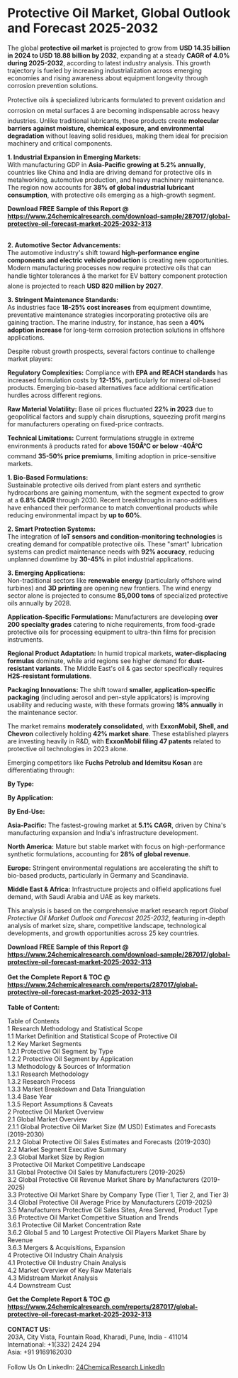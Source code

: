 <h1>Protective Oil Market, Global Outlook and Forecast 2025-2032</h1><p>The global <strong>protective oil market</strong> is projected to grow from <strong>USD 14.35 billion in 2024 to USD 18.88 billion by 2032</strong>, expanding at a steady <strong>CAGR of 4.0% during 2025-2032</strong>, according to latest industry analysis. This growth trajectory is fueled by increasing industrialization across emerging economies and rising awareness about equipment longevity through corrosion prevention solutions.</p><p>Protective oils â specialized lubricants formulated to prevent oxidation and corrosion on metal surfaces â are becoming indispensable across heavy industries. Unlike traditional lubricants, these products create <strong>molecular barriers against moisture, chemical exposure, and environmental degradation</strong> without leaving solid residues, making them ideal for precision machinery and critical components.</p><p><strong>1. Industrial Expansion in Emerging Markets:</strong><br>
With manufacturing GDP in <strong>Asia-Pacific growing at 5.2% annually</strong>, countries like China and India are driving demand for protective oils in metalworking, automotive production, and heavy machinery maintenance. The region now accounts for <strong>38% of global industrial lubricant consumption</strong>, with protective oils emerging as a high-growth segment.</p><div><b>Download FREE Sample of this Report @ 
            <a href="https://www.24chemicalresearch.com/download-sample/287017/global-protective-oil-forecast-market-2025-2032-313">
            https://www.24chemicalresearch.com/download-sample/287017/global-protective-oil-forecast-market-2025-2032-313</a></b></div><br><p><strong>2. Automotive Sector Advancements:</strong><br>
The automotive industry's shift toward <strong>high-performance engine components and electric vehicle production</strong> is creating new opportunities. Modern manufacturing processes now require protective oils that can handle tighter tolerances â the market for EV battery component protection alone is projected to reach <strong>USD 820 million by 2027</strong>.</p><p><strong>3. Stringent Maintenance Standards:</strong><br>
As industries face <strong>18-25% cost increases</strong> from equipment downtime, preventative maintenance strategies incorporating protective oils are gaining traction. The marine industry, for instance, has seen a <strong>40% adoption increase</strong> for long-term corrosion protection solutions in offshore applications.</p><p>Despite robust growth prospects, several factors continue to challenge market players:</p><p><strong>Regulatory Complexities:</strong> Compliance with <strong>EPA and REACH standards</strong> has increased formulation costs by <strong>12-15%</strong>, particularly for mineral oil-based products. Emerging bio-based alternatives face additional certification hurdles across different regions.</p><p><strong>Raw Material Volatility:</strong> Base oil prices fluctuated <strong>22% in 2023</strong> due to geopolitical factors and supply chain disruptions, squeezing profit margins for manufacturers operating on fixed-price contracts.</p><p><strong>Technical Limitations:</strong> Current formulations struggle in extreme environments â products rated for <strong>above 150Â°C or below -40Â°C</strong> command <strong>35-50% price premiums</strong>, limiting adoption in price-sensitive markets.</p><p><strong>1. Bio-Based Formulations:</strong><br>
Sustainable protective oils derived from plant esters and synthetic hydrocarbons are gaining momentum, with the segment expected to grow at a <strong>6.8% CAGR</strong> through 2030. Recent breakthroughs in nano-additives have enhanced their performance to match conventional products while reducing environmental impact by <strong>up to 60%</strong>.</p><p><strong>2. Smart Protection Systems:</strong><br>
The integration of <strong>IoT sensors and condition-monitoring technologies</strong> is creating demand for compatible protective oils. These "smart" lubrication systems can predict maintenance needs with <strong>92% accuracy</strong>, reducing unplanned downtime by <strong>30-45%</strong> in pilot industrial applications.</p><p><strong>3. Emerging Applications:</strong><br>
Non-traditional sectors like <strong>renewable energy</strong> (particularly offshore wind turbines) and <strong>3D printing</strong> are opening new frontiers. The wind energy sector alone is projected to consume <strong>85,000 tons</strong> of specialized protective oils annually by 2028.</p><p><strong>Application-Specific Formulations:</strong> Manufacturers are developing <strong>over 200 specialty grades</strong> catering to niche requirements, from food-grade protective oils for processing equipment to ultra-thin films for precision instruments.</p><p><strong>Regional Product Adaptation:</strong> In humid tropical markets, <strong>water-displacing formulas</strong> dominate, while arid regions see higher demand for <strong>dust-resistant variants</strong>. The Middle East's oil &amp; gas sector specifically requires <strong>H2S-resistant formulations</strong>.</p><p><strong>Packaging Innovations:</strong> The shift toward <strong>smaller, application-specific packaging</strong> (including aerosol and pen-style applicators) is improving usability and reducing waste, with these formats growing <strong>18% annually</strong> in the maintenance sector.</p><p>The market remains <strong>moderately consolidated</strong>, with <strong>ExxonMobil, Shell, and Chevron</strong> collectively holding <strong>42% market share</strong>. These established players are investing heavily in R&amp;D, with <strong>ExxonMobil filing 47 patents</strong> related to protective oil technologies in 2023 alone.</p><p>Emerging competitors like <strong>Fuchs Petrolub and Idemitsu Kosan</strong> are differentiating through:</p><p><strong>By Type:</strong></p><p><strong>By Application:</strong></p><p><strong>By End-Use:</strong></p><p><strong>Asia-Pacific:</strong> The fastest-growing market at <strong>5.1% CAGR</strong>, driven by China's manufacturing expansion and India's infrastructure development.</p><p><strong>North America:</strong> Mature but stable market with focus on high-performance synthetic formulations, accounting for <strong>28% of global revenue</strong>.</p><p><strong>Europe:</strong> Stringent environmental regulations are accelerating the shift to bio-based products, particularly in Germany and Scandinavia.</p><p><strong>Middle East &amp; Africa:</strong> Infrastructure projects and oilfield applications fuel demand, with Saudi Arabia and UAE as key markets.</p><p>This analysis is based on the comprehensive market research report <em>Global Protective Oil Market Outlook and Forecast 2025-2032</em>, featuring in-depth analysis of market size, share, competitive landscape, technological developments, and growth opportunities across 25 key countries.</p><div><b>Download FREE Sample of this Report @ 
            <a href="https://www.24chemicalresearch.com/download-sample/287017/global-protective-oil-forecast-market-2025-2032-313">
            https://www.24chemicalresearch.com/download-sample/287017/global-protective-oil-forecast-market-2025-2032-313</a></b></div><br><div><b>Get the Complete Report & TOC @ 
            <a href="https://www.24chemicalresearch.com/reports/287017/global-protective-oil-forecast-market-2025-2032-313">
            https://www.24chemicalresearch.com/reports/287017/global-protective-oil-forecast-market-2025-2032-313</a></b></div><br>
            <b>Table of Content:</b><p>Table of Contents<br />
1 Research Methodology and Statistical Scope<br />
1.1 Market Definition and Statistical Scope of Protective Oil<br />
1.2 Key Market Segments<br />
1.2.1 Protective Oil Segment by Type<br />
1.2.2 Protective Oil Segment by Application<br />
1.3 Methodology & Sources of Information<br />
1.3.1 Research Methodology<br />
1.3.2 Research Process<br />
1.3.3 Market Breakdown and Data Triangulation<br />
1.3.4 Base Year<br />
1.3.5 Report Assumptions & Caveats<br />
2 Protective Oil Market Overview<br />
2.1 Global Market Overview<br />
2.1.1 Global Protective Oil Market Size (M USD) Estimates and Forecasts (2019-2030)<br />
2.1.2 Global Protective Oil Sales Estimates and Forecasts (2019-2030)<br />
2.2 Market Segment Executive Summary<br />
2.3 Global Market Size by Region<br />
3 Protective Oil Market Competitive Landscape<br />
3.1 Global Protective Oil Sales by Manufacturers (2019-2025)<br />
3.2 Global Protective Oil Revenue Market Share by Manufacturers (2019-2025)<br />
3.3 Protective Oil Market Share by Company Type (Tier 1, Tier 2, and Tier 3)<br />
3.4 Global Protective Oil Average Price by Manufacturers (2019-2025)<br />
3.5 Manufacturers Protective Oil Sales Sites, Area Served, Product Type<br />
3.6 Protective Oil Market Competitive Situation and Trends<br />
3.6.1 Protective Oil Market Concentration Rate<br />
3.6.2 Global 5 and 10 Largest Protective Oil Players Market Share by Revenue<br />
3.6.3 Mergers & Acquisitions, Expansion<br />
4 Protective Oil Industry Chain Analysis<br />
4.1 Protective Oil Industry Chain Analysis<br />
4.2 Market Overview of Key Raw Materials<br />
4.3 Midstream Market Analysis<br />
4.4 Downstream Cust</p><div><b>Get the Complete Report & TOC @ 
            <a href="https://www.24chemicalresearch.com/reports/287017/global-protective-oil-forecast-market-2025-2032-313">
            https://www.24chemicalresearch.com/reports/287017/global-protective-oil-forecast-market-2025-2032-313</a></b></div><br><b>CONTACT US:</b><br>
            203A, City Vista, Fountain Road, Kharadi, Pune, India - 411014<br>
            International: +1(332) 2424 294<br>
            Asia: +91 9169162030 <br><br>
            Follow Us On LinkedIn: <a href="https://www.linkedin.com/company/24chemicalresearch/">24ChemicalResearch LinkedIn</a>